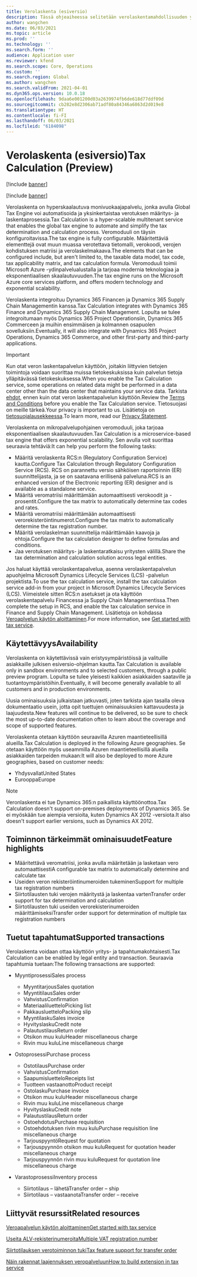 ```yaml
---
title: Verolaskenta (esiversio)
description: Tässä ohjeaiheessa selitetään verolaskentamahdollisuuden yleinen laajuus ja ominaisuudet.
author: wangchen
ms.date: 06/03/2021
ms.topic: article
ms.prod: ''
ms.technology: ''
ms.search.form: ''
audience: Application user
ms.reviewer: kfend
ms.search.scope: Core, Operations
ms.custom: ''
ms.search.region: Global
ms.author: wangchen
ms.search.validFrom: 2021-04-01
ms.dyn365.ops.version: 10.0.18
ms.openlocfilehash: 9daa6e001200d03a2639974fb6de618d77ddf09d
ms.sourcegitcommit: cb282e8d2306ab71adf80a84346a6863d2d019e8
ms.translationtype: HT
ms.contentlocale: fi-FI
ms.lasthandoff: 06/03/2021
ms.locfileid: "6184098"
---
```

# <a name="tax-calculation-preview"></a><span data-ttu-id="16664-103">Verolaskenta (esiversio)</span><span class="sxs-lookup"><span data-stu-id="16664-103">Tax Calculation (Preview)</span></span>

[!include [banner](../includes/banner.md)]

[!include [banner](../includes/preview-banner.md)]

<span data-ttu-id="16664-104">Verolaskenta on hyperskaalautuva monivuokaajapalvelu, jonka avulla Global Tax Engine voi automatisoida ja yksinkertaistaa verotuksen määritys- ja laskentaprosessia.</span><span class="sxs-lookup"><span data-stu-id="16664-104">Tax Calculation is a hyper-scalable multitenant service that enables the global tax engine to automate and simplify the tax determination and calculation process.</span></span> <span data-ttu-id="16664-105">Veromoduuli on täysin konfiguroitavissa.</span><span class="sxs-lookup"><span data-stu-id="16664-105">The tax engine is fully configurable.</span></span> <span data-ttu-id="16664-106">Määritettäviä elementtejä ovat muun muassa verotettava tietomalli, verokoodi, verojen kohdistuksen matriisi ja verolaskelmakaava.</span><span class="sxs-lookup"><span data-stu-id="16664-106">The elements that can be configured include, but aren't limited to, the taxable data model, tax code, tax applicability matrix, and tax calculation formula.</span></span> <span data-ttu-id="16664-107">Veromoduuli toimii Microsoft Azure -ydinpalvelualustalla ja tarjoaa modernia teknologiaa ja eksponentiaalisen skaalautuvuuden.</span><span class="sxs-lookup"><span data-stu-id="16664-107">The tax engine runs on the Microsoft Azure core services platform, and offers modern technology and exponential scalability.</span></span>

<span data-ttu-id="16664-108">Verolaskenta integroituu Dynamics 365 Financen ja Dynamics 365 Supply Chain Managementin kanssa.</span><span class="sxs-lookup"><span data-stu-id="16664-108">Tax Calculation integrates with Dynamics 365 Finance and Dynamics 365 Supply Chain Management.</span></span> <span data-ttu-id="16664-109">Lopulta se tulee integroitumaan myös Dynamics 365 Project Operationsiin, Dynamics 365 Commerceen ja muihin ensimmäisen ja kolmannen osapuolen sovelluksiin.</span><span class="sxs-lookup"><span data-stu-id="16664-109">Eventually, it will also integrate with Dynamics 365 Project Operations, Dynamics 365 Commerce, and other first-party and third-party applications.</span></span>

> [!IMPORTANT]
> <span data-ttu-id="16664-110">Kun otat veron laskentapalvelun käyttöön, joitakin liittyvien tietojen toimintoja voidaan suorittaa muissa tietokeskuksissa kuin palvelun tietoja ylläpitävässä tietokeskuksessa.</span><span class="sxs-lookup"><span data-stu-id="16664-110">When you enable the Tax Calculation service, some operations on related data might be performed in a data center other than the data center that maintains your service data.</span></span> <span data-ttu-id="16664-111">Tarkista [ehdot](../../fin-ops-core/fin-ops/get-started/public-preview-terms.md), ennen kuin otat veron laskentapalvelun käyttöön.</span><span class="sxs-lookup"><span data-stu-id="16664-111">Review the [Terms and Conditions](../../fin-ops-core/fin-ops/get-started/public-preview-terms.md) before you enable the Tax Calculation service.</span></span> <span data-ttu-id="16664-112">Tietosuojasi on meille tärkeä.</span><span class="sxs-lookup"><span data-stu-id="16664-112">Your privacy is important to us.</span></span> <span data-ttu-id="16664-113">Lisätietoja on [tietosuojalausekkeessa](https://go.microsoft.com/fwlink/?LinkId=521839).</span><span class="sxs-lookup"><span data-stu-id="16664-113">To learn more, read our [Privacy Statement](https://go.microsoft.com/fwlink/?LinkId=521839).</span></span>

<span data-ttu-id="16664-114">Verolaskenta on mikropalvelupohjainen veromoduuli, joka tarjoaa eksponentiaalisen skaalautuvuuden.</span><span class="sxs-lookup"><span data-stu-id="16664-114">Tax Calculation is a microservice-based tax engine that offers exponential scalability.</span></span> <span data-ttu-id="16664-115">Sen avulla voit suorittaa seuraavia tehtäviä:</span><span class="sxs-lookup"><span data-stu-id="16664-115">It can help you perform the following tasks:</span></span>

- <span data-ttu-id="16664-116">Määritä verolaskenta RCS:n (Regulatory Configuration Service) kautta.</span><span class="sxs-lookup"><span data-stu-id="16664-116">Configure Tax Calculation through Regulatory Configuration Service (RCS).</span></span> <span data-ttu-id="16664-117">RCS on parannettu versio sähköisen raportoinnin (ER) suunnittelijasta, ja se on saatavana erillisenä palveluna.</span><span class="sxs-lookup"><span data-stu-id="16664-117">RCS is an enhanced version of the Electronic reporting (ER) designer and is available as a standalone service.</span></span>
- <span data-ttu-id="16664-118">Määritä veromatriisi määrittämään automaattisesti verokoodit ja -prosentit.</span><span class="sxs-lookup"><span data-stu-id="16664-118">Configure the tax matrix to automatically determine tax codes and rates.</span></span>
- <span data-ttu-id="16664-119">Määritä veromatriisi määrittämään automaattisesti verorekisteröintinumerot.</span><span class="sxs-lookup"><span data-stu-id="16664-119">Configure the tax matrix to automatically determine the tax registration number.</span></span>
- <span data-ttu-id="16664-120">Määritä verolaskelman suunnittelija määrittämään kaavoja ja ehtoja.</span><span class="sxs-lookup"><span data-stu-id="16664-120">Configure the tax calculation designer to define formulas and conditions.</span></span>
- <span data-ttu-id="16664-121">Jaa verotuksen määritys- ja laskentaratkaisu yritysten välillä.</span><span class="sxs-lookup"><span data-stu-id="16664-121">Share the tax determination and calculation solution across legal entities.</span></span>

<span data-ttu-id="16664-122">Jos haluat käyttää verolaskentapalvelua, asenna verolaskentapalvelun apuohjelma Microsoft Dynamics Lifecycle Services (LCS) -palvelun projektista.</span><span class="sxs-lookup"><span data-stu-id="16664-122">To use the tax calculation service, install the tax calculation service add-in from your project in Microsoft Dynamics Lifecycle Services (LCS).</span></span> <span data-ttu-id="16664-123">Viimeistele sitten RCS:n asetukset ja ota käyttöön verolaskentapalvelu Financessa ja Supply Chain Managementissa.</span><span class="sxs-lookup"><span data-stu-id="16664-123">Then complete the setup in RCS, and enable the tax calculation service in Finance and Supply Chain Management.</span></span> <span data-ttu-id="16664-124">Lisätietoja on kohdassa [Veroaplvelun käytön aloittaminen](./global-get-started-with-tax-calculation-service.md).</span><span class="sxs-lookup"><span data-stu-id="16664-124">For more information, see [Get started with tax service](./global-get-started-with-tax-calculation-service.md).</span></span>

## <a name="availability"></a><span data-ttu-id="16664-125">Käytettävyys</span><span class="sxs-lookup"><span data-stu-id="16664-125">Availability</span></span>

<span data-ttu-id="16664-126">Verolaskenta on käytettävissä vain eristysympäristöissä ja valituille asiakkaille julkisen esiversio-ohjelman kautta.</span><span class="sxs-lookup"><span data-stu-id="16664-126">Tax Calculation is available only in sandbox environments and to selected customers, through a public preview program.</span></span> <span data-ttu-id="16664-127">Lopulta se tulee yleisesti kaikkien asiakkaiden saataville ja tuotantoympäristöihin.</span><span class="sxs-lookup"><span data-stu-id="16664-127">Eventually, it will become generally available to all customers and in production environments.</span></span>

<span data-ttu-id="16664-128">Uusia ominaisuuksia julkaistaan jatkuvasti, joten tarkista ajan tasalla oleva dokumentaatio usein, jotta opit tuettujen ominaisuuksien kattavuudesta ja laajuudesta.</span><span class="sxs-lookup"><span data-stu-id="16664-128">New features will continue to be delivered, so be sure to check the most up-to-date documentation often to learn about the coverage and scope of supported features.</span></span>

<span data-ttu-id="16664-129">Verolaskenta otetaan käyttöön seuraavilla Azuren maantieteellisillä alueilla.</span><span class="sxs-lookup"><span data-stu-id="16664-129">Tax Calculation is deployed in the following Azure geographies.</span></span> <span data-ttu-id="16664-130">Se otetaan käyttöön myös useammilla Azuren maantieteellisillä alueilla asiakkaiden tarpeiden mukaan:</span><span class="sxs-lookup"><span data-stu-id="16664-130">It will also be deployed to more Azure geographies, based on customer needs:</span></span>

- <span data-ttu-id="16664-131">Yhdysvallat</span><span class="sxs-lookup"><span data-stu-id="16664-131">United States</span></span>
- <span data-ttu-id="16664-132">Eurooppa</span><span class="sxs-lookup"><span data-stu-id="16664-132">Europe</span></span>

> [!NOTE]
> <span data-ttu-id="16664-133">Veronlaskenta ei tue Dynamics 365:n paikallista käyttöönottoa.</span><span class="sxs-lookup"><span data-stu-id="16664-133">Tax Calculation doesn't support on-premises deployments of Dynamics 365.</span></span> <span data-ttu-id="16664-134">Se ei myöskään tue aiempia versioita, kuten Dynamics AX 2012 -versiota.</span><span class="sxs-lookup"><span data-stu-id="16664-134">It also doesn't support earlier versions, such as Dynamics AX 2012.</span></span>

## <a name="feature-highlights"></a><span data-ttu-id="16664-135">Toiminnon tärkeimmät ominaisuudet</span><span class="sxs-lookup"><span data-stu-id="16664-135">Feature highlights</span></span>

- <span data-ttu-id="16664-136">Määritettävä veromatriisi, jonka avulla määritetään ja lasketaan vero automaattisesti</span><span class="sxs-lookup"><span data-stu-id="16664-136">A configurable tax matrix to automatically determine and calculate tax</span></span>
- <span data-ttu-id="16664-137">Useiden veron rekisteröintinumeroiden tukeminen</span><span class="sxs-lookup"><span data-stu-id="16664-137">Support for multiple tax registration numbers</span></span>
- <span data-ttu-id="16664-138">Siirtotilausten tuki verojen määritystä ja laskentaa varten</span><span class="sxs-lookup"><span data-stu-id="16664-138">Transfer order support for tax determination and calculation</span></span>
- <span data-ttu-id="16664-139">Siirtotilausten tuki useiden verorekisterinumeroiden määrittämiseksi</span><span class="sxs-lookup"><span data-stu-id="16664-139">Transfer order support for determination of multiple tax registration numbers</span></span>

## <a name="supported-transactions"></a><span data-ttu-id="16664-140">Tuetut tapahtumat</span><span class="sxs-lookup"><span data-stu-id="16664-140">Supported transactions</span></span>

<span data-ttu-id="16664-141">Verolaskenta voidaan ottaa käyttöön yritys- ja tapahtumakohtaisesti.</span><span class="sxs-lookup"><span data-stu-id="16664-141">Tax Calculation can be enabled by legal entity and transaction.</span></span> <span data-ttu-id="16664-142">Seuraavia tapahtumia tuetaan:</span><span class="sxs-lookup"><span data-stu-id="16664-142">The following transactions are supported:</span></span>

- <span data-ttu-id="16664-143">Myyntiprosessi</span><span class="sxs-lookup"><span data-stu-id="16664-143">Sales process</span></span>

    - <span data-ttu-id="16664-144">Myyntitarjous</span><span class="sxs-lookup"><span data-stu-id="16664-144">Sales quotation</span></span>
    - <span data-ttu-id="16664-145">Myyntitilaus</span><span class="sxs-lookup"><span data-stu-id="16664-145">Sales order</span></span>
    - <span data-ttu-id="16664-146">Vahvistus</span><span class="sxs-lookup"><span data-stu-id="16664-146">Confirmation</span></span>
    - <span data-ttu-id="16664-147">Materiaaliluettelo</span><span class="sxs-lookup"><span data-stu-id="16664-147">Picking list</span></span>
    - <span data-ttu-id="16664-148">Pakkausluettelo</span><span class="sxs-lookup"><span data-stu-id="16664-148">Packing slip</span></span>
    - <span data-ttu-id="16664-149">Myyntilasku</span><span class="sxs-lookup"><span data-stu-id="16664-149">Sales invoice</span></span>
    - <span data-ttu-id="16664-150">Hyvityslasku</span><span class="sxs-lookup"><span data-stu-id="16664-150">Credit note</span></span>
    - <span data-ttu-id="16664-151">Palautustilaus</span><span class="sxs-lookup"><span data-stu-id="16664-151">Return order</span></span>
    - <span data-ttu-id="16664-152">Otsikon muu kulu</span><span class="sxs-lookup"><span data-stu-id="16664-152">Header miscellaneous charge</span></span>
    - <span data-ttu-id="16664-153">Rivin muu kulu</span><span class="sxs-lookup"><span data-stu-id="16664-153">Line miscellaneous charge</span></span>

- <span data-ttu-id="16664-154">Ostoprosessi</span><span class="sxs-lookup"><span data-stu-id="16664-154">Purchase process</span></span>

    - <span data-ttu-id="16664-155">Ostotilaus</span><span class="sxs-lookup"><span data-stu-id="16664-155">Purchase order</span></span>
    - <span data-ttu-id="16664-156">Vahvistus</span><span class="sxs-lookup"><span data-stu-id="16664-156">Confirmation</span></span>
    - <span data-ttu-id="16664-157">Saapumisluettelo</span><span class="sxs-lookup"><span data-stu-id="16664-157">Receipts list</span></span>
    - <span data-ttu-id="16664-158">Tuotteen vastaanotto</span><span class="sxs-lookup"><span data-stu-id="16664-158">Product receipt</span></span>
    - <span data-ttu-id="16664-159">Ostolasku</span><span class="sxs-lookup"><span data-stu-id="16664-159">Purchase invoice</span></span>
    - <span data-ttu-id="16664-160">Otsikon muu kulu</span><span class="sxs-lookup"><span data-stu-id="16664-160">Header miscellaneous charge</span></span>
    - <span data-ttu-id="16664-161">Rivin muu kulu</span><span class="sxs-lookup"><span data-stu-id="16664-161">Line miscellaneous charge</span></span>
    - <span data-ttu-id="16664-162">Hyvityslasku</span><span class="sxs-lookup"><span data-stu-id="16664-162">Credit note</span></span>
    - <span data-ttu-id="16664-163">Palautustilaus</span><span class="sxs-lookup"><span data-stu-id="16664-163">Return order</span></span>
    - <span data-ttu-id="16664-164">Ostoehdotus</span><span class="sxs-lookup"><span data-stu-id="16664-164">Purchase requisition</span></span>
    - <span data-ttu-id="16664-165">Ostoehdotuksen rivin muu kulu</span><span class="sxs-lookup"><span data-stu-id="16664-165">Purchase requisition line miscellaneous charge</span></span>
    - <span data-ttu-id="16664-166">Tarjouspyyntö</span><span class="sxs-lookup"><span data-stu-id="16664-166">Request for quotation</span></span>
    - <span data-ttu-id="16664-167">Tarjouspyynnön otsikon muu kulu</span><span class="sxs-lookup"><span data-stu-id="16664-167">Request for quotation header miscellaneous charge</span></span>
    - <span data-ttu-id="16664-168">Tarjouspyynnön rivin muu kulu</span><span class="sxs-lookup"><span data-stu-id="16664-168">Request for quotation line miscellaneous charge</span></span>

- <span data-ttu-id="16664-169">Varastoprosessi</span><span class="sxs-lookup"><span data-stu-id="16664-169">Inventory process</span></span>

    - <span data-ttu-id="16664-170">Siirtotilaus – lähetä</span><span class="sxs-lookup"><span data-stu-id="16664-170">Transfer order – ship</span></span>
    - <span data-ttu-id="16664-171">Siirtotilaus – vastaanota</span><span class="sxs-lookup"><span data-stu-id="16664-171">Transfer order – receive</span></span>

## <a name="related-resources"></a><span data-ttu-id="16664-172">Liittyvät resurssit</span><span class="sxs-lookup"><span data-stu-id="16664-172">Related resources</span></span>

[<span data-ttu-id="16664-173">Veroapalvelun käytön aloittaminen</span><span class="sxs-lookup"><span data-stu-id="16664-173">Get started with tax service</span></span>](./global-get-started-with-tax-calculation-service.md)

[<span data-ttu-id="16664-174">Useita ALV-rekisterinumeroita</span><span class="sxs-lookup"><span data-stu-id="16664-174">Multiple VAT registration number</span></span>](./emea-multiple-vat-registration-numbers.md)

[<span data-ttu-id="16664-175">Siirtotilauksen verotoiminnon tuki</span><span class="sxs-lookup"><span data-stu-id="16664-175">Tax feature support for transfer order</span></span>](./tasks/tax-feature-support-for-transfer-order.md)

[<span data-ttu-id="16664-176">Näin rakennat laajennuksen veropalveluun</span><span class="sxs-lookup"><span data-stu-id="16664-176">How to build extension in tax service</span></span>](./tax-service-add-data-fields-tax-integration-by-extension.md)
